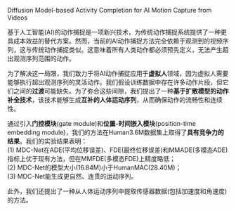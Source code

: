 Diffusion Model-based Activity Completion for AI Motion Capture from Videos

基于人工智能(AI)的动作捕捉是一项新兴技术，为传统动作捕捉系统提供了一种更具成本效益的替代方案。然而，当前的AI动作捕捉方法完全依赖于观测到的视频序列，这与传统动作捕捉类似。这意味着所有人类动作都必须预先定义，无法产生超出观测序列范围的动作。   

为了解决这一局限，我们致力于将AI动作捕捉应用于**虚拟人**领域，因为虚拟人需要能够执行超出观测序列的灵活动作。我们假设训练数据中存在许多动作片段，但它们之间的**过渡**可能缺失。为了弥合这些间隙，我们提出了一种**基于扩散模型的动作补全技术**，该技术能够生成**互补的人体运动序列**，从而确保动作的流畅性和连续性。   

通过引入**门控模块**(gate module)和**位置-时间嵌入模块**(position-time embedding module)，我们的方法在Human3.6M数据集上取得了**具有竞争力的结果**。我们的实验结果表明：   
(1) MDC-Net在ADE(平均位移误差)、FDE(最终位移误差)和MMADE(多模态ADE)指标上优于现有方法，但在MMFDE(多模态FDE)上精度略低；   
(2) MDC-Net的模型大小(16.84M)小于HumanMAC(28.40M)；   
(3) MDC-Net能生成更自然、连贯的运动序列。   

此外，我们还提出了一种从人体运动序列中提取传感器数据(包括加速度和角速度)的方法。   